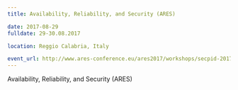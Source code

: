 ```yaml
---
title: Availability, Reliability, and Security (ARES)

date: 2017-08-29
fulldate: 29-30.08.2017

location: Reggio Calabria, Italy

event_url: http://www.ares-conference.eu/ares2017/workshops/secpid-2017/index.html
---
```


Availability, Reliability, and Security (ARES)
